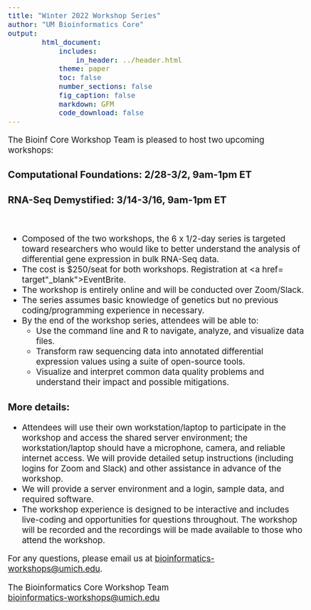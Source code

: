 ```yaml
---
title: "Winter 2022 Workshop Series"
author: "UM Bioinformatics Core"
output:
        html_document:
            includes:
                in_header: ../header.html
            theme: paper
            toc: false
            number_sections: false
            fig_caption: false
            markdown: GFM
            code_download: false
---
```

<style type="text/css">
body{ /* Normal  */
      font-size: 14pt;
  }
</style>

The Bioinf Core Workshop Team is pleased to host two upcoming workshops:

### **Computational Foundations: 2/28-3/2, 9am-1pm ET**  
### **RNA-Seq Demystified: 3/14-3/16, 9am-1pm ET**

<br/> 

* Composed of the two workshops, the 6 x 1/2-day series is targeted toward researchers who would like to better understand the analysis of  differential gene expression in bulk RNA-Seq data. 
* The cost is $250/seat for both workshops. Registration at <a href= target"_blank">EventBrite</a>.
* The workshop is entirely online and will be conducted over Zoom/Slack.
* The series assumes basic knowledge of genetics but no previous coding/programming experience in necessary.
* By the end of the workshop series, attendees will be able to:
  * Use the command line and R to navigate, analyze, and visualize data files.
  * Transform raw sequencing data into annotated differential expression values using a suite of open-source tools.
  * Visualize and interpret common data quality problems and understand their impact and possible mitigations.


### More details:

* Attendees will use their own workstation/laptop to participate in the workshop and access the shared server environment;  the workstation/laptop should have a microphone, camera, and reliable internet access.  We will provide detailed setup instructions (including logins for Zoom and Slack) and other assistance in advance of the workshop. 
* We will provide a server environment and a login, sample data, and required software.  
* The workshop experience is designed to be interactive and includes live-coding and opportunities for questions throughout. The workshop will be recorded and the recordings will be made available to those who attend the workshop.

For any questions, please email us at [bioinformatics-workshops@umich.edu](mailto:bioinformatics-workshops@umich.edu).

The Bioinformatics Core Workshop Team<br/>
[bioinformatics-workshops@umich.edu](mailto:bioinformatics-workshops@umich.edu)
